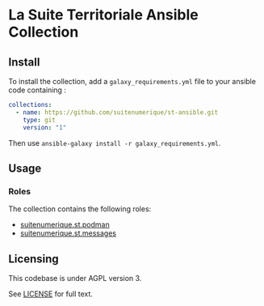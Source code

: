 # La Suite Territoriale Ansible Collection

## Install

To install the collection, add a `galaxy_requirements.yml` file to your ansible code containing :

```yaml
collections:
  - name: https://github.com/suitenumerique/st-ansible.git
    type: git
    version: "1"
```

Then use `ansible-galaxy install -r galaxy_requirements.yml`.

## Usage

### Roles

The collection contains the following roles:
- [suitenumerique.st.podman](https://github.com/suitenumerique/st-ansible/-/tree/main/roles/podman/REFERENCE.md)
- [suitenumerique.st.messages](https://github.com/suitenumerique/st-ansible/-/tree/main/roles/messages/REFERENCE.md)

## Licensing

This codebase is under AGPL version 3.

See [LICENSE](https://www.gnu.org/licenses/agpl-3.0.txt) for full text.
